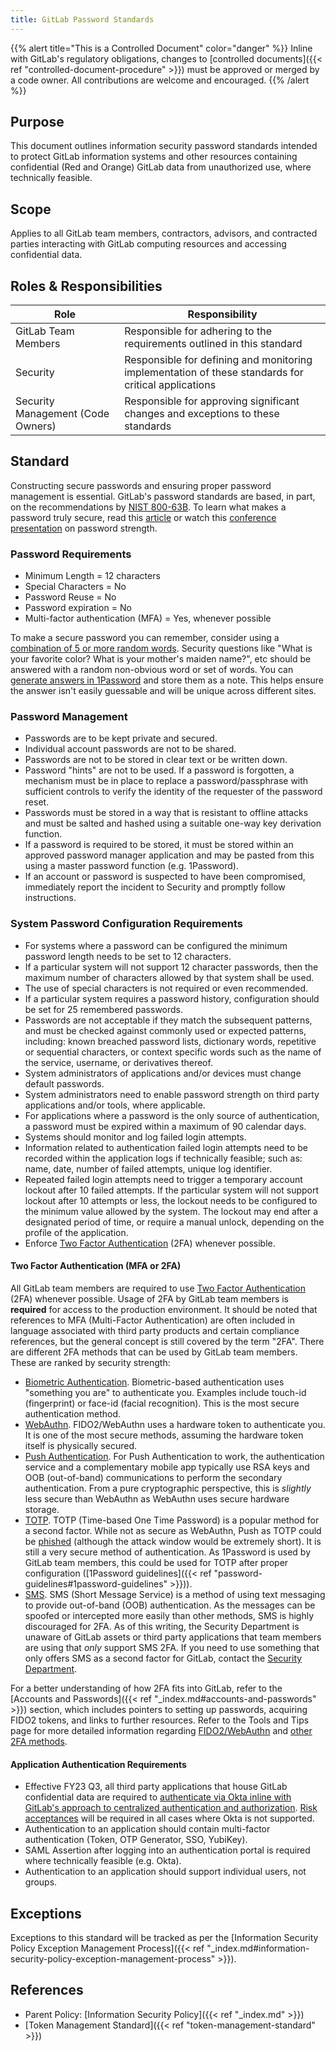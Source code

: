 ```yaml
---
title: GitLab Password Standards
---
```


{{% alert title="This is a Controlled Document" color="danger" %}}
Inline with GitLab's regulatory obligations, changes to [controlled documents]({{< ref "controlled-document-procedure" >}}) must be approved or merged by a code owner. All contributions are welcome and encouraged.
{{% /alert %}}

## Purpose

This document outlines information security password standards intended to protect GitLab information systems and other resources containing confidential (Red and Orange) GitLab data from unauthorized use, where technically feasible.

## Scope

Applies to all GitLab team members, contractors, advisors, and contracted parties interacting with GitLab computing resources and accessing confidential data.

## Roles & Responsibilities

| Role  | Responsibility |
|-----------|-----------|
| GitLab Team Members | Responsible for adhering to the requirements outlined in this standard |
| Security | Responsible for defining and monitoring implementation of these standards for critical applications |
| Security Management (Code Owners) | Responsible for approving significant changes and exceptions to these standards |

## Standard

Constructing secure passwords and ensuring proper password management is essential. GitLab's password standards are based, in part, on the recommendations by [NIST 800-63B](https://pages.nist.gov/800-63-3/sp800-63b.html). To learn what makes a password truly secure, read this [article](https://medium.com/peerio/how-to-build-a-billion-dollar-password-3d92568d9277) or watch this [conference presentation](https://www.youtube.com/watch?v=vudZnjp5Uq0&t=19183) on password strength.

### Password Requirements

- Minimum Length = 12 characters
- Special Characters = No
- Password Reuse = No
- Password expiration = No
- Multi-factor authentication (MFA) = Yes, whenever possible

To make a secure password you can remember, consider using a [combination of 5 or more random words](https://medium.com/peerio/how-to-build-a-billion-dollar-password-3d92568d9277#67c2). Security questions like "What is your favorite color? What is your mother's maiden name?", etc should be answered with a random non-obvious word or set of words. You can [generate answers in 1Password](/handbook/security/#1password-guidelines) and store them as a note. This helps ensure the answer isn't easily guessable and will be unique across different sites.

### Password Management

- Passwords are to be kept private and secured.
- Individual account passwords are not to be shared.
- Passwords are not to be stored in clear text or be written down.
- Password "hints" are not to be used. If a password is forgotten, a mechanism must be in place to replace a password/passphrase with sufficient controls to verify the identity of the requester of the password reset.
- Passwords must be stored in a way that is resistant to offline attacks and must be salted and hashed using a suitable one-way key derivation function.
- If a password is required to be stored, it must be stored within an approved password manager application and may be pasted from this using a master password function (e.g. 1Password).
- If an account or password is suspected to have been compromised, immediately report the incident to Security and promptly follow instructions.


### System Password Configuration Requirements

- For systems where a password can be configured the minimum password length needs to be set to 12 characters.
- If a particular system will not support 12 character passwords, then the maximum number of characters allowed by that system shall be used.
- The use of special characters is not required or even recommended.
- If a particular system requires a password history, configuration should be set for 25 remembered passwords.
- Passwords are not acceptable if they match the subsequent patterns, and must be checked against commonly used or expected patterns, including: known breached password lists, dictionary words, repetitive or sequential characters, or context specific words such as the name of the service, username, or derivatives thereof.
- System administrators of applications and/or devices must change default passwords.
- System administrators need to enable password strength on third party applications and/or tools, where applicable.
- For applications where a password is the only source of authentication, a password must be expired within a maximum of 90 calendar days.
- Systems should monitor and log failed login attempts.
- Information related to authentication failed login attempts need to be recorded within the application logs if technically feasible; such as: name, date, number of failed attempts, unique log identifier.
- Repeated failed login attempts need to trigger a temporary account lockout after 10 failed attempts. If the particular system will not support lockout after 10 attempts or less, the lockout needs to be configured to the minimum value allowed by the system. The lockout may end after a designated period of time, or require a manual unlock, depending on the profile of the application.
- Enforce [Two Factor Authentication](https://en.wikipedia.org/wiki/Multi-factor_authentication) (2FA) whenever possible.

#### Two Factor Authentication (MFA or 2FA)

All GitLab team members are required to use [Two Factor Authentication](https://www.cisa.gov/resources-tools/resources/multifactor-authentication-mfa#) (2FA) whenever possible. Usage of 2FA by GitLab team members is **required** for access to the production environment. It should be noted that references to MFA (Multi-Factor Authentication) are often included in language associated with third party products and certain compliance references, but the general concept is still covered by the term "2FA". There are different 2FA methods that can be used by GitLab team members. These are ranked by security strength:

- [Biometric Authentication](https://aws.amazon.com/what-is/mfa/#:~:text=be%20digitally%20accessed.-,Inherence%20factor,-Inherence%20methods%20use). Biometric-based authentication uses "something you are" to authenticate you. Examples include touch-id (fingerprint) or face-id (facial recognition). This is the most secure authentication method.
- [WebAuthn](https://en.wikipedia.org/wiki/WebAuthn). FIDO2/WebAuthn uses a hardware token to authenticate you. It is one of the most secure methods, assuming the hardware token itself is physically secured.
- [Push Authentication](https://en.wikipedia.org/wiki/Authenticator#Mobile_Push). For Push Authentication to work, the authentication service and a complementary mobile app typically use RSA keys and OOB (out-of-band) communications to perform the secondary authentication. From a pure cryptographic perspective, this is *slightly* less secure than WebAuthn as WebAuthn uses secure hardware storage.
- [TOTP](https://en.wikipedia.org/wiki/Time-based_One-time_Password_algorithm). TOTP (Time-based One Time Password) is a popular method for a second factor. While not as secure as WebAuthn, Push as TOTP could be [phished](https://en.wikipedia.org/wiki/Phishing) (although the attack window would be extremely short). It is still a very secure method of authentication. As 1Password is used by GitLab team members, this could be used for TOTP after proper configuration ([1Password guidelines]({{< ref "password-guidelines#1password-guidelines" >}})).
- [SMS](https://en.wikipedia.org/wiki/SMS). SMS (Short Message Service) is a method of using text messaging to provide out-of-band (OOB) authentication. As the messages can be spoofed or intercepted more easily than other methods, SMS is highly discouraged for 2FA. As of this writing, the Security Department is unaware of GitLab assets or third party applications that team members are using that *only* support SMS 2FA. If you need to use something that only offers SMS as a second factor for GitLab, contact the [Security Department](https://about.gitlab.com/handbook/engineering/security/#slack-channels).

For a better understanding of how 2FA fits into GitLab, refer to the [Accounts and Passwords]({{< ref "_index.md#accounts-and-passwords" >}}) section, which includes pointers to setting up passwords, acquiring FIDO2 tokens, and links to further resources. Refer to the Tools and Tips page for more detailed information regarding [FIDO2/WebAuthn](/handbook/tools-and-tips/#fido2--webauthn) and [other 2FA methods](/handbook/tools-and-tips/#other-2fa-methods).

#### Application Authentication Requirements

- Effective FY23 Q3, all third party applications that house GitLab confidential data are required to [authenticate via Okta inline with GitLab's approach to centralized authentication and authorization](/handbook/business-technology/okta/#what-is-okta). [Risk acceptances](/handbook/security/security-assurance/security-risk/third-party-risk-management.html#tprm-risk-acceptance-process) will be required in all cases where Okta is not supported.
- Authentication to an application should contain multi-factor authentication (Token, OTP Generator, SSO, YubiKey).
- SAML Assertion after logging into an authentication portal is required where technically feasible (e.g. Okta).
- Authentication to an application should support individual users, not groups.


## Exceptions

Exceptions to this standard will be tracked as per the [Information Security Policy Exception Management Process]({{< ref "_index.md#information-security-policy-exception-management-process" >}}).

## References

- Parent Policy: [Information Security Policy]({{< ref "_index.md" >}})
- [Token Management Standard]({{< ref "token-management-standard" >}})
